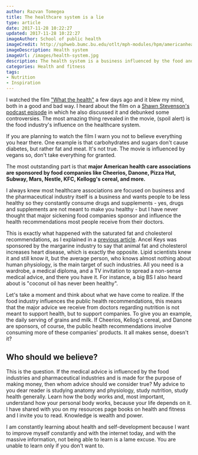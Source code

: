 ```yaml
---
author: Razvan Tomegea
title: The healthcare system is a lie
type: article
date: 2017-11-28 10:22:27
updated: 2017-11-28 10:22:27
imageAuthor: School of public health
imageCredit: http://sphweb.bumc.bu.edu/otlt/mph-modules/hpm/americanhealthcare_overview/americanhealthcare_overview_print.html
imageDescription: Health system
imageUrl: /images/health-system.jpg
description: The health system is a business influenced by the food and pharmaceutical industry
categories: Health and fitness
tags:
- Nutrition
- Inspiration
---
```

I watched the film ["What the health"](http://www.whatthehealthfilm.com/) a few days ago and it blew my mind, both in a good and bad way. I heard about the film on a [Shawn Stevenson's podcast episode](http://theshawnstevensonmodel.com/william-davis/) in which he also discussed it and debunked some controversies. The most amazing thing revealed in the movie, (spoil alert) <!-- more --> is the food industry's influence on the healthcare system.

If you are planning to watch the film I warn you not to believe everything you hear there. One example is that carbohydrates and sugars don't cause diabetes, but rather fat and meat. It's not true. The movie is influenced by vegans so, don't take everything for granted.

The most outstanding part is that **major American health care associations are sponsored by food companies like Cheerios, Danone, Pizza Hut, Subway, Mars, Nestle, KFC, Kellogg's cereal, and more.**

I always knew most healthcare associations are focused on business and the pharmaceutical industry itself is a business and wants people to be less healthy so they constantly consume drugs and supplements - yes, drugs and supplements are not meant to make you healthy - but I have never thought that major sickening food companies sponsor and influence the health recommendations most people receive from their doctors.

This is exactly what happened with the saturated fat and cholesterol recommendations, as I explained in a [previous article](https://www.razvantomegea.com/2017/11/26/Ancel-Keys-The-silent-killer/). Ancel Keys was sponsored by the margarine industry to say that animal fat and cholesterol increases heart disease, which is exactly the opposite. Lipid scientists knew it and still know it, but the average person, who knows almost nothing about human physiology, is the main target of such industries. All you need is a wardrobe, a medical diploma, and a TV invitation to spread a non-sense medical advice, and there you have it. For instance, a big BS I also heard about is "coconut oil has never been healthy".

Let's take a moment and think about what we have come to realize. If the food industry influences the public health recommendations, this means that the major advice we receive from doctors regarding nutrition is not meant to support health, but to support companies. To give you an example, the daily serving of grains and milk. If Cheerios, Kellog's cereal, and Danone are sponsors, of course, the public health recommendations involve consuming more of these companies' products. It all makes sense, doesn't it?

## Who should we believe?

This is the question. If the medical advice is influenced by the food industries and pharmaceutical industries and is made for the purpose of making money, then whom advice should we consider true? My advice to you dear reader is studying anatomy and physiology, study nutrition, study health generally. Learn how the body works and, most important, understand how your personal body works, because your life depends on it. I have shared with you on my resources page books on health and fitness and I invite you to read. Knowledge is wealth and power.

I am constantly learning about health and self-development because I want to improve myself constantly and with the internet today, and with the massive information, not being able to learn is a lame excuse. You are unable to learn only if you don't want to.
